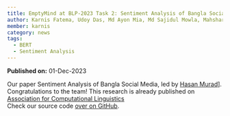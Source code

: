 ```yaml
---
title: EmptyMind at BLP-2023 Task 2: Sentiment Analysis of Bangla Social Media Posts using Transformer-Based Models
author: Karnis Fatema, Udoy Das, Md Ayon Mia, Md Sajidul Mowla, Mahshar Yahan, Md Fayez Ullah, Arpita Sarker, Hasan Murad
member: karnis
category: news
tags:
  - BERT
  - Sentiment Analysis
---
```


<!-- Uncomment below code if paper is published! -->
**Published on:** 01-Dec-2023
<br>

Our paper Sentiment Analysis of Bangla Social Media, led by [Hasan Murad](https://www.cuet.ac.bd/members/648)]. Congratulations to the team! This research is already published on [Association for Computational Linguistics](https://www.aclweb.org/portal/)
<br>
Check our source code [over on GitHub](https://github.com/ML-EmptyMind/blp-task2).
